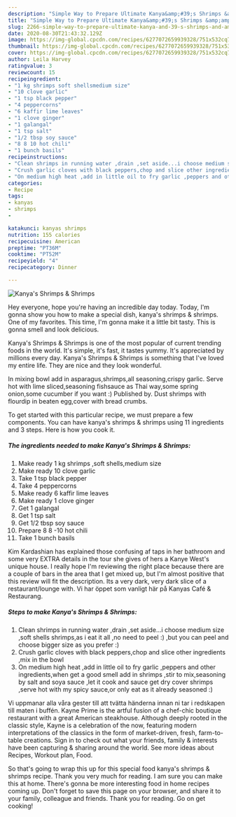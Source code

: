 ```yaml
---
description: "Simple Way to Prepare Ultimate Kanya&amp;#39;s Shrimps &amp;amp; Shrimps"
title: "Simple Way to Prepare Ultimate Kanya&amp;#39;s Shrimps &amp;amp; Shrimps"
slug: 2266-simple-way-to-prepare-ultimate-kanya-and-39-s-shrimps-and-amp-shrimps
date: 2020-08-30T21:43:32.129Z
image: https://img-global.cpcdn.com/recipes/6277072659939328/751x532cq70/kanyas-shrimps-shrimps-recipe-main-photo.jpg
thumbnail: https://img-global.cpcdn.com/recipes/6277072659939328/751x532cq70/kanyas-shrimps-shrimps-recipe-main-photo.jpg
cover: https://img-global.cpcdn.com/recipes/6277072659939328/751x532cq70/kanyas-shrimps-shrimps-recipe-main-photo.jpg
author: Leila Harvey
ratingvalue: 3
reviewcount: 15
recipeingredient:
- "1 kg shrimps soft shellsmedium size"
- "10 clove garlic"
- "1 tsp black pepper"
- "4 peppercorns"
- "6 kaffir lime leaves"
- "1 clove ginger"
- "1 galangal"
- "1 tsp salt"
- "1/2 tbsp soy sauce"
- "8 8 10 hot chili"
- "1 bunch basils"
recipeinstructions:
- "Clean shrimps in running water ,drain ,set aside...i choose medium size ,soft shells shrimps,as i eat it all ,no need to peel :) ,but you can peel and choose bigger size as you prefer :)"
- "Crush garlic cloves with black peppers,chop and slice other ingredients ,mix in the bowl"
- "On medium high heat ,add in little oil to fry garlic ,peppers and other ingredients,when get a good smell add in shrimps ,stir to mix,seasoning by salt and soya sauce ,let it cook and sauce get dry cover shrimps ,serve hot with my spicy sauce,or only eat as it already seasoned :)"
categories:
- Recipe
tags:
- kanyas
- shrimps
- 

katakunci: kanyas shrimps  
nutrition: 155 calories
recipecuisine: American
preptime: "PT36M"
cooktime: "PT52M"
recipeyield: "4"
recipecategory: Dinner

---
```



![Kanya&#39;s Shrimps &amp; Shrimps](https://img-global.cpcdn.com/recipes/6277072659939328/751x532cq70/kanyas-shrimps-shrimps-recipe-main-photo.jpg)

Hey everyone, hope you're having an incredible day today. Today, I'm gonna show you how to make a special dish, kanya&#39;s shrimps &amp; shrimps. One of my favorites. This time, I'm gonna make it a little bit tasty. This is gonna smell and look delicious.

Kanya&#39;s Shrimps &amp; Shrimps is one of the most popular of current trending foods in the world. It's simple, it's fast, it tastes yummy. It's appreciated by millions every day. Kanya&#39;s Shrimps &amp; Shrimps is something that I've loved my entire life. They are nice and they look wonderful.

In mixing bowl add in asparagus,shrimps,all seasoning,crispy garlic. Serve hot with lime sliced,seasoning fishsauce as Thai way,some spring onion,some cucumber if you want :) Published by. Dust shrimps with flourdip in beaten egg,cover with bread crumbs.


To get started with this particular recipe, we must prepare a few components. You can have kanya&#39;s shrimps &amp; shrimps using 11 ingredients and 3 steps. Here is how you cook it.

<!--inarticleads1-->

##### The ingredients needed to make Kanya&#39;s Shrimps &amp; Shrimps:

1. Make ready 1 kg shrimps ,soft shells,medium size
1. Make ready 10 clove garlic
1. Take 1 tsp black pepper
1. Take 4 peppercorns
1. Make ready 6 kaffir lime leaves
1. Make ready 1 clove ginger
1. Get 1 galangal
1. Get 1 tsp salt
1. Get 1/2 tbsp soy sauce
1. Prepare 8 8 -10 hot chili
1. Take 1 bunch basils


Kim Kardashian has explained those confusing af taps in her bathroom and some very EXTRA details in the tour she gives of hers a Kanye West&#39;s unique house. I really hope I&#39;m reviewing the right place because there are a couple of bars in the area that I get mixed up, but I&#39;m almost positive that this review will fit the description. Its a very dark, very dark slice of a restaurant/lounge with. Vi har öppet som vanligt här på Kanyas Café &amp; Restaurang. 

<!--inarticleads2-->

##### Steps to make Kanya&#39;s Shrimps &amp; Shrimps:

1. Clean shrimps in running water ,drain ,set aside...i choose medium size ,soft shells shrimps,as i eat it all ,no need to peel :) ,but you can peel and choose bigger size as you prefer :)
1. Crush garlic cloves with black peppers,chop and slice other ingredients ,mix in the bowl
1. On medium high heat ,add in little oil to fry garlic ,peppers and other ingredients,when get a good smell add in shrimps ,stir to mix,seasoning by salt and soya sauce ,let it cook and sauce get dry cover shrimps ,serve hot with my spicy sauce,or only eat as it already seasoned :)


Vi uppmanar alla våra gester till att tvätta händerna innan ni tar i redskapen till maten i buffén. Kayne Prime is the artful fusion of a chef-chic boutique restaurant with a great American steakhouse. Although deeply rooted in the classic style, Kayne is a celebration of the now, featuring modern interpretations of the classics in the form of market-driven, fresh, farm-to-table creations. Sign in to check out what your friends, family &amp; interests have been capturing &amp; sharing around the world. See more ideas about Recipes, Workout plan, Food. 

So that's going to wrap this up for this special food kanya&#39;s shrimps &amp; shrimps recipe. Thank you very much for reading. I am sure you can make this at home. There's gonna be more interesting food in home recipes coming up. Don't forget to save this page on your browser, and share it to your family, colleague and friends. Thank you for reading. Go on get cooking!
